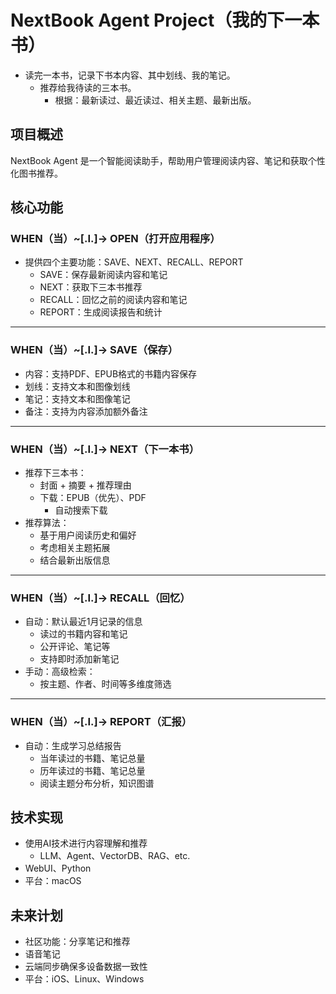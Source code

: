 # NextBook Agent Project（我的下一本书）
* 读完一本书，记录下书本内容、其中划线、我的笔记。
  * 推荐给我待读的三本书。
    * 根据：最新读过、最近读过、相关主题、最新出版。

## 项目概述
NextBook Agent 是一个智能阅读助手，帮助用户管理阅读内容、笔记和获取个性化图书推荐。

## 核心功能

### WHEN（当）~[.I.]-> OPEN（打开应用程序）
* 提供四个主要功能：SAVE、NEXT、RECALL、REPORT
  * SAVE：保存最新阅读内容和笔记
  * NEXT：获取下三本书推荐
  * RECALL：回忆之前的阅读内容和笔记
  * REPORT：生成阅读报告和统计

---------------------------------------------------------------------------------
### WHEN（当）~[.I.]-> SAVE（保存）
* 内容：支持PDF、EPUB格式的书籍内容保存
* 划线：支持文本和图像划线
* 笔记：支持文本和图像笔记
* 备注：支持为内容添加额外备注

---------------------------------------------------------------------------------
### WHEN（当）~[.I.]-> NEXT（下一本书）
* 推荐下三本书：
  * 封面 + 摘要 + 推荐理由
  * 下载：EPUB（优先）、PDF
    * 自动搜索下载
* 推荐算法：
  * 基于用户阅读历史和偏好
  * 考虑相关主题拓展
  * 结合最新出版信息

---------------------------------------------------------------------------------
### WHEN（当）~[.I.]-> RECALL（回忆）
* 自动：默认最近1月记录的信息
  * 读过的书籍内容和笔记
  * 公开评论、笔记等
  * 支持即时添加新笔记
* 手动：高级检索：
  * 按主题、作者、时间等多维度筛选

---------------------------------------------------------------------------------
### WHEN（当）~[.I.]-> REPORT（汇报）
* 自动：生成学习总结报告
  * 当年读过的书籍、笔记总量
  * 历年读过的书籍、笔记总量
  * 阅读主题分布分析，知识图谱

## 技术实现
* 使用AI技术进行内容理解和推荐
  * LLM、Agent、VectorDB、RAG、etc.
* WebUI、Python
* 平台：macOS

## 未来计划
* 社区功能：分享笔记和推荐
* 语音笔记
* 云端同步确保多设备数据一致性
* 平台：iOS、Linux、Windows